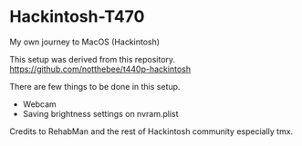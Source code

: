 # Hackintosh-T470
My own journey to MacOS (Hackintosh) 

This setup was derived from this repository. 
https://github.com/notthebee/t440p-hackintosh

There are few things to be done in this setup.
- Webcam
- Saving brightness settings on nvram.plist

Credits to RehabMan and the rest of Hackintosh community especially tmx.
